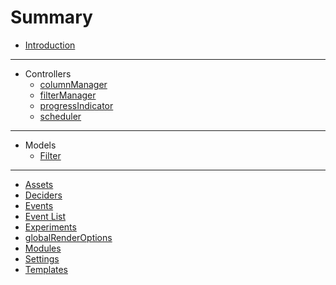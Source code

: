 # Summary

* [Introduction](README.md)

---
* Controllers
  * [columnManager](./docs/controller/columnManager.md)
  * [filterManager](./docs/controller/filterManager.md)
  * [progressIndicator](./docs/controller/progressIndicator.md)
  * [scheduler](./docs/controller/scheduler.md)
---
* Models
  * [Filter](./docs/vo/Filter.md)
---
* [Assets](./docs/assets.md)
* [Deciders](./docs/deciders.md)
* [Events](./docs/events.md)
* [Event List](./docs/events-list.md)
* [Experiments](./docs/experiments.md)
* [globalRenderOptions](./docs/globalRenderOptions.md)
* [Modules](./docs/modules.md)
* [Settings](./docs/settings.md)
* [Templates](./docs/templates.md)
